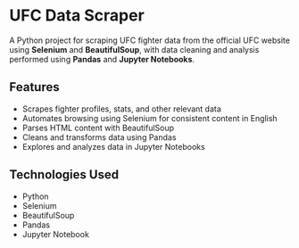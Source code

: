 # UFC Data Scraper

A Python project for scraping UFC fighter data from the official UFC website using **Selenium** and **BeautifulSoup**, with data cleaning and analysis performed using **Pandas** and **Jupyter Notebooks**.

## Features

- Scrapes fighter profiles, stats, and other relevant data
- Automates browsing using Selenium for consistent content in English
- Parses HTML content with BeautifulSoup
- Cleans and transforms data using Pandas
- Explores and analyzes data in Jupyter Notebooks

## Technologies Used

- Python
- Selenium
- BeautifulSoup
- Pandas
- Jupyter Notebook
